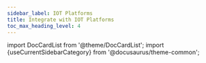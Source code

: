 ```yaml
---
sidebar_label: IOT Platforms
title: Integrate with IOT Platforms
toc_max_heading_level: 4
---
```


import DocCardList from '@theme/DocCardList';
import {useCurrentSidebarCategory} from '@docusaurus/theme-common';

<DocCardList items={useCurrentSidebarCategory().items}/>
